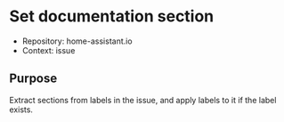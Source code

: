 # Set documentation section

* Repository: home-assistant.io
* Context: issue

## Purpose

Extract sections from labels in the issue, and apply labels to it if the label exists.
